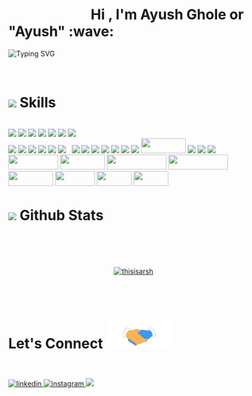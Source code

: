
 
<h1><b> &nbsp; &nbsp; &nbsp; &nbsp; &nbsp; &nbsp; &nbsp;&nbsp;  &nbsp; &nbsp;  &nbsp; &nbsp; &nbsp;  Hi , I'm Ayush Ghole or "Ayush"  :wave: </b></h1>
<div style="text-align:center:>
<a href="https://git.io/typing-svg"><img src="https://readme-typing-svg.demolab.com?font=Fira+Code&weight=800&size=60&pause=1000&center=true&width=1735&height=250&lines=Full+Stack+Developer%2FAspiring+Software+Engineer;Electronic+%26+Computer+Science+Student;Intern+%40Systemic+Altruism;Speciality++MERN+Stack+Development;Active+Learner%2FResearcher;Reach+Me+At+ayushghole%40gmail.com" alt="Typing SVG" /></a>
 
</div>


<br>
<br>
<h1><img src="https://camo.githubusercontent.com/ec5c8741e4ed88b1a5824e32558e15983dbaf6b46ca017418a32e39b4036ba3b/68747470733a2f2f6d65646961322e67697068792e636f6d2f6d656469612f51737347456d706b79454f684243623765312f67697068792e6769663f6369643d656366303565343761306e336769316266716e74716d6f62386739616964316f796a327772336473336d67373030626c267269643d67697068792e676966" height="10px">    Skills </h1>
<br>
<span><img src="https://camo.githubusercontent.com/5e78a9c28d524855a57816cac505044b0376970dd763c7d4e1cc53374fa5efac/68747470733a2f2f696d672e736869656c64732e696f2f62616467652f432532302d2532333233373045442e7376673f7374796c653d666f722d7468652d6261646765266c6f676f3d63266c6f676f436f6c6f723d7768697465"></span>
<span><img src="https://camo.githubusercontent.com/b3ce518fafe814443adf5a746f6c115774a3e70a449da47d5553ed18b521b2c0/68747470733a2f2f696d672e736869656c64732e696f2f62616467652f57696e646f77732532305465726d696e616c2d2532333444344434442e7376673f7374796c653d666f722d7468652d6261646765266c6f676f3d77696e646f77732d7465726d696e616c266c6f676f436f6c6f723d7768697465"></span>
<span><img src="https://camo.githubusercontent.com/e01b1cfdcc52e26519db194c2a7b4b93eafe7a614a0dab69cfe967864a8f1119/68747470733a2f2f696d672e736869656c64732e696f2f62616467652f657870726573732e6a732d2532333430346435392e7376673f7374796c653d666f722d7468652d6261646765266c6f676f3d65787072657373266c6f676f436f6c6f723d253233363144414642"></span>
<span><img src="https://camo.githubusercontent.com/0d7ef95b10e93801a3bd8637bec636064d518a4c73366504ed50b04cf32a5727/68747470733a2f2f696d672e736869656c64732e696f2f62616467652f626f6f7473747261702d2532333536334437432e7376673f7374796c653d666f722d7468652d6261646765266c6f676f3d626f6f747374726170266c6f676f436f6c6f723d7768697465"></span>
<span><img src="https://camo.githubusercontent.com/8477a50d7210f0f3bf15fbe5b44809296b75f2101a2927818599d72c8ea72cef/68747470733a2f2f696d672e736869656c64732e696f2f62616467652f6e6f64652e6a732d3644413535463f7374796c653d666f722d7468652d6261646765266c6f676f3d6e6f64652e6a73266c6f676f436f6c6f723d7768697465"></span>
<span>
<img src="https://camo.githubusercontent.com/873c09f11f469258183d6e64e34c12195f5f7f3d311b4c7a1461339a7255ee00/68747470733a2f2f696d672e736869656c64732e696f2f62616467652f4157532d2532334646393930302e7376673f7374796c653d666f722d7468652d6261646765266c6f676f3d616d617a6f6e2d617773266c6f676f436f6c6f723d7768697465" >
</span>
<span>
<img src="https://camo.githubusercontent.com/d45819626e311a793971cf6cedf14dcb7ffe1bc5f427c9d5acb929ee4193030d/68747470733a2f2f696d672e736869656c64732e696f2f62616467652f47697448756225323050616765732d2532333332374643372e7376673f7374796c653d666f722d7468652d6261646765266c6f676f3d676974687562266c6f676f436f6c6f723d7768697465">
</span>  <br>
<span >
  <img src="https://camo.githubusercontent.com/0803e71d7164cc4981c78ebdbc694b84c20800ca471c185caa101813ea58edc2/68747470733a2f2f696d672e736869656c64732e696f2f62616467652f476f6f676c65436c6f75642d2532333432383546342e7376673f7374796c653d666f722d7468652d6261646765266c6f676f3d676f6f676c652d636c6f7564266c6f676f436f6c6f723d7768697465">
</span>
<span><img src="https://camo.githubusercontent.com/3e78414c94a71a544ae82fbe7a2e9d6f0863521d15fde32d2c299cabfbcb9c23/68747470733a2f2f696d672e736869656c64732e696f2f62616467652f56697375616c25323053747564696f253230436f64652d3030373864372e7376673f7374796c653d666f722d7468652d6261646765266c6f676f3d76697375616c2d73747564696f2d636f6465266c6f676f436f6c6f723d7768697465"  ></span>
<span><img src="https://camo.githubusercontent.com/8f06850f1c6b6232f65a83c76a6c38a0b7b3ebffadf8ddb1120f8d7d2c42e72a/68747470733a2f2f696d672e736869656c64732e696f2f62616467652f56697375616c25323053747564696f2d3543324439312e7376673f7374796c653d666f722d7468652d6261646765266c6f676f3d76697375616c2d73747564696f266c6f676f436f6c6f723d7768697465"  ></span>
<span> <img src="https://camo.githubusercontent.com/e74e3a58d38597da3baf7d1bfae439f9310fb8bc7d56d6249eb2e5f74dd621ba/68747470733a2f2f696d672e736869656c64732e696f2f62616467652f5465726d696e616c2d2532333035343032303f7374796c653d666f722d7468652d6261646765266c6f676f3d676e752d62617368266c6f676f436f6c6f723d7768697465" ></span>
<span> <img src="https://camo.githubusercontent.com/e28537135c325b6402632c8d7cf98d0d0d8dafd22f0df1aed636b681bf871139/68747470733a2f2f696d672e736869656c64732e696f2f62616467652f4e6f74657061642b2b2d3930453539412e7376673f7374796c653d666f722d7468652d6261646765266c6f676f3d6e6f7465706164253262253262266c6f676f436f6c6f723d626c61636b"  > </span>
<span><img src="https://camo.githubusercontent.com/94d83dc5838e2784bee25fe9e019bc2fda128676f32cef2f06baa0f6f3849b8c/68747470733a2f2f696d672e736869656c64732e696f2f62616467652f6769742d2532334630353033332e7376673f7374796c653d666f722d7468652d6261646765266c6f676f3d676974266c6f676f436f6c6f723d7768697465"></span>  &nbsp; <span><img src="https://camo.githubusercontent.com/7e282220b8ec0dd29cf99be1c0f5e82d74a42bc84ed834ee6afd86b4bad3bfee/68747470733a2f2f696d672e736869656c64732e696f2f62616467652f6769746875622d2532333132313031312e7376673f7374796c653d666f722d7468652d6261646765266c6f676f3d676974687562266c6f676f436f6c6f723d7768697465" ></span>
<span><img src="https://camo.githubusercontent.com/6d9ad4becc2d73ac5cefacc1370a6c37458f272a553046ea5e2b8351ea185747/68747470733a2f2f696d672e736869656c64732e696f2f62616467652f6a6176612d2532334544384230302e7376673f7374796c653d666f722d7468652d6261646765266c6f676f3d6a617661266c6f676f436f6c6f723d7768697465"></span>
<span><img src="https://camo.githubusercontent.com/e295d0d1e6177be7fea7a386b987eb60077135419f901c302c2d1d327528b776/68747470733a2f2f696d672e736869656c64732e696f2f62616467652f72656475782d2532333539336438382e7376673f7374796c653d666f722d7468652d6261646765266c6f676f3d7265647578266c6f676f436f6c6f723d7768697465"></span>
<span><img src="https://camo.githubusercontent.com/f93e05694a6f01f2f6a37713a454a942442a5ff2b33083891096a6f7e57842f8/68747470733a2f2f696d672e736869656c64732e696f2f62616467652f72656163742d2532333230323332612e7376673f7374796c653d666f722d7468652d6261646765266c6f676f3d7265616374266c6f676f436f6c6f723d253233363144414642"></span>
<span><img src="https://camo.githubusercontent.com/fd00f5fb76a02f6093a50142c52193fa6353f4a1b5199827c57cbe99d611b532/68747470733a2f2f696d672e736869656c64732e696f2f62616467652f4e504d2d2532334342333833372e7376673f7374796c653d666f722d7468652d6261646765266c6f676f3d6e706d266c6f676f436f6c6f723d7768697465"></span>
<span><img src="https://camo.githubusercontent.com/96edfbc58b60eada4599e396a5fc8dacd315cbb7dfcea55722c81da49fd6e26f/68747470733a2f2f696d672e736869656c64732e696f2f62616467652f4d6963726f736f667425323053514c2532305365727665722d4343323932373f7374796c653d666f722d7468652d6261646765266c6f676f3d6d6963726f736f667425323073716c253230736572766572266c6f676f436f6c6f723d7768697465"></span>
<span><img src="https://camo.githubusercontent.com/ec9b2bbaccf6915a29050ce24c10cd9b481b0c41b0bf5194add3e69f49a9be3c/68747470733a2f2f696d672e736869656c64732e696f2f62616467652f4d6f6e676f44422d2532333465613934622e7376673f7374796c653d666f722d7468652d6261646765266c6f676f3d6d6f6e676f6462266c6f676f436f6c6f723d7768697465"></span>
<span><img src="https://img.shields.io/badge/-JavaScript-black?style=flat-square&logo=javascript" height="30px" width="90px"></span>
<span><img src="https://camo.githubusercontent.com/84e0999fa027dedfb31a169d54da33fd98f9691c0b3aba4687a0e0a64cede44d/68747470733a2f2f696d672e736869656c64732e696f2f62616467652f6d7973716c2d2532333030662e7376673f7374796c653d666f722d7468652d6261646765266c6f676f3d6d7973716c266c6f676f436f6c6f723d7768697465"></span>
<span><img src="https://camo.githubusercontent.com/e37ddb78355265ccd69b7d3c30dbaa5bc04855958c4ae320090d4f945616ad6c/68747470733a2f2f696d672e736869656c64732e696f2f62616467652f73716c6974652d2532333037343035652e7376673f7374796c653d666f722d7468652d6261646765266c6f676f3d73716c697465266c6f676f436f6c6f723d7768697465"></span>
<span><img src="https://camo.githubusercontent.com/e3aef779877ecfad97fc1e213d3c449a685e6766c0c7fdca210802d4a1f59302/68747470733a2f2f696d672e736869656c64732e696f2f62616467652f536f636b65742e696f2d626c61636b3f7374796c653d666f722d7468652d6261646765266c6f676f3d736f636b65742e696f266261646765436f6c6f723d303130313031"></span>
<span><img src="https://img.shields.io/badge/-HTML5-E34F26?style=flat-square&logo=html5&logoColor=white" height="30px" width="100px"></span>
<span><img src="https://img.shields.io/badge/-CSS3-1572B6?style=flat-square&logo=css3" height="30px" width="90px" ></span>
<span><img src="https://img.shields.io/badge/Tailwind_CSS-e164e3?style=flat-square&logo=tailwindcss&logoColor=white" height="30px" width="120px" ></span>
<span><img src="https://img.shields.io/badge/RESTFULL_API--eeff6e?style=flat-square"
" height="30px" width="120px" ></span>
<span><img src="https://img.shields.io/badge/-MATERIAL_UI-ff6e6e?style=flat-square" height="30px" width="90px" ></span>
<span><img src="https://img.shields.io/badge/-RENDER-f23400?style=flat-square" height="30px" width="80px" ></span>
<span><img src="https://img.shields.io/badge/-Vercel-009df2?style=flat-square" height="30px" width="70px" ></span>
<span><img src="https://img.shields.io/badge/-JEST-yellow?style=flat-square" height="30px" width="70px" ></span>

<h1> <img src="https://camo.githubusercontent.com/792339729babf55dc139ac8189abba7aa4ff21366eecda37b3f0c37200dfa871/68747470733a2f2f6d656469612e67697068792e636f6d2f6d656469612f6959384352426451584f444a5343455249722f67697068792e676966" height="60px" > Github Stats </h1>
<br><br>
<div align="center" dir="auto">
   <a href="https://github.com/AyushGhole/">
   <br>
  <br> <img src="https://camo.githubusercontent.com/5628c58e7a9e6086abfce868bb63c2d215c5237b9d8a0f0bc458cd198a979bc5/68747470733a2f2f6769746875622d726561646d652d73746174732e76657263656c2e6170702f6170692f746f702d6c616e67733f757365726e616d653d746869736973617273682673686f775f69636f6e733d74727565266c6f63616c653d656e266c61796f75743d636f6d70616374266c696e655f6865696768743d3230267469746c655f636f6c6f723d3741374144422669636f6e5f636f6c6f723d32323334414526746578745f636f6c6f723d4433443344332662675f636f6c6f723d302c3030303030302c313330463430" width="375" alt="thisisarsh" data-canonical-src="https://github-readme-stats.vercel.app/api/top-langs?username=thisisarsh&amp;show_icons=true&amp;locale=en&amp;layout=compact&amp;line_height=20&amp;title_color=7A7ADB&amp;icon_color=2234AE&amp;text_color=D3D3D3&amp;bg_color=0,000000,130F40" style="max-width: 100%;">
   </a>
</div>



<br><br>

<h1>Let's Connect <img src="https://raw.githubusercontent.com/thisisarsh/thisisarsh/main/assets/mdImages/handshake.gif" height="60px"> </h1>
<br><br>
<a href="www.linkedin.com/in/ghole-ayush-0b4391262" rel="nofollow">
         <img src="https://camo.githubusercontent.com/5b76ce6402130921ab0c2b2938c7a386fb9bca65d62859c6e230a7a9cc7a65fa/68747470733a2f2f696d672e736869656c64732e696f2f62616467652f6c696e6b6564696e2d2532333030616365652e7376673f636f6c6f723d343035444536267374796c653d666f722d7468652d6261646765266c6f676f3d6c696e6b6564696e266c6f676f436f6c6f723d7768697465" alt="linkedin" data-canonical-src="https://img.shields.io/badge/linkedin-%2300acee.svg?color=405DE6&amp;style=for-the-badge&amp;logo=linkedin&amp;logoColor=white" style="max-width: 100%;">
    </a>

<a href="https://www.instagram.com//ayush_ghole?igsh=MWk0YXg0cW9vcGNvNA==" rel="nofollow">
         <img src="https://camo.githubusercontent.com/cea1eec1e32d8683c2609c52bc63071e3d2551d8c6220582578d02b27a4e1136/68747470733a2f2f696d672e736869656c64732e696f2f62616467652f696e7374616772616d2d2532333030616365652e7376673f636f6c6f723d393632666266267374796c653d666f722d7468652d6261646765266c6f676f3d696e7374616772616d266c6f676f436f6c6f723d7768697465" alt="instagram" data-canonical-src="https://img.shields.io/badge/instagram-%2300acee.svg?color=962fbf&amp;style=for-the-badge&amp;logo=instagram&amp;logoColor=white" style="max-width: 100%;">
   </a>

   <a href="mailto:ayushghole@gmail.com">
         <img src="https://camo.githubusercontent.com/cc1a16be98230907cb037c0b145c707f2be22622b783b10a010cf81feb3f80f1/68747470733a2f2f696d672e736869656c64732e696f2f62616467652f676d61696c2d2532334541343333352e7376673f7374796c653d666f722d7468652d6261646765266c6f676f3d676d61696c266c6f676f436f6c6f723d7768697465" data-canonical-src="https://img.shields.io/badge/gmail-%23EA4335.svg?style=for-the-badge&amp;logo=gmail&amp;logoColor=white" style="max-width: 100%;">
   </a>
